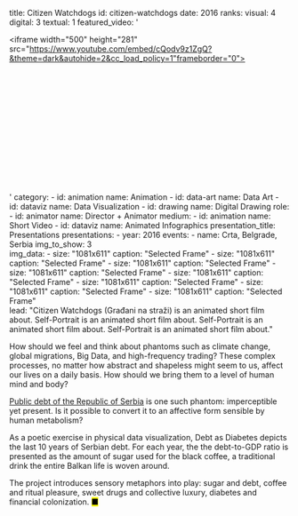 title: Citizen Watchdogs
id: citizen-watchdogs
date: 2016
ranks:
    visual: 4
    digital: 3
    textual: 1
featured_video: '<style>.codegena{position:relative;width:100%;height:0;padding-bottom:56.25%;}.codegena iframe{position:absolute;top:0;left:0;width:100%;height:100%;}</style><div class="codegena"><iframe width="500" height="281" src="https://www.youtube.com/embed/cQodv9z1ZgQ?&theme=dark&autohide=2&cc_load_policy=1"frameborder="0"></iframe></div>'
category: 
    - id: animation
      name: Animation
    - id: data-art
      name: Data Art
    - id: dataviz
      name: Data Visualization
    - id: drawing
      name: Digital Drawing
role:
    - id: animator
      name: Director + Animator
medium:
    - id: animation
      name: Short Video
    - id: dataviz
      name: Animated Infographics
presentation_title: Presentations
presentations:
    - year: 2016
      events:
        - name: Crta, Belgrade, Serbia
img_to_show: 3       
img_data:
    - size: "1081x611"
      caption: "Selected Frame"
    - size: "1081x611"
      caption: "Selected Frame"
    - size: "1081x611"
      caption: "Selected Frame"
    - size: "1081x611"
      caption: "Selected Frame"
    - size: "1081x611"
      caption: "Selected Frame"
    - size: "1081x611"
      caption: "Selected Frame"
    - size: "1081x611"
      caption: "Selected Frame"
    - size: "1081x611"
      caption: "Selected Frame"                  
lead: "Citizen Watchdogs (Građani na straži) is an animated short film about. Self-Portrait is an animated short film about. Self-Portrait is an animated short film about. Self-Portrait is an animated short film about."

How should we feel and think about phantoms such as climate change, global migrations, Big Data, and high-frequency trading? These complex processes, no matter how abstract and shapeless might seem to us, affect our lives on a daily basis. How should we bring them to a level of human mind and body?  

<a href='http://www.javnidug.gov.rs/eng/default.asp' target="_blank">Public debt of the Republic of Serbia</a> is one such phantom: imperceptible yet present. Is it possible to convert it to an affective form sensible by human metabolism? 

As a poetic exercise in physical data visualization, Debt as Diabetes depicts the last 10 years of Serbian debt. For each year, the the debt-to-GDP ratio is presented as the amount of sugar used for the black coffee, a traditional drink the entire Balkan life is woven around. 

The project introduces sensory metaphors into play: sugar and debt, coffee and ritual pleasure, sweet drugs and collective luxury, diabetes and financial colonization. <mark>&#9632;</mark>